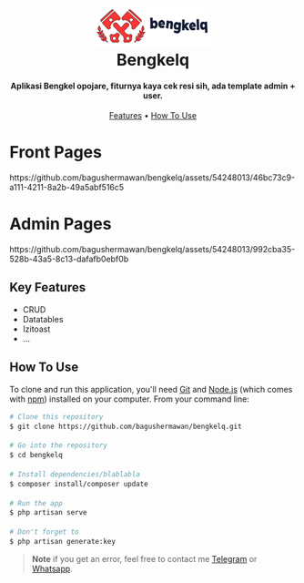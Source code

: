 
<h1 align="center">
  <br>
  <a href="#"><img src="https://github.com/bagushermawan/bengkelq/blob/master/public/assets/logo.png" alt="Markdownify" width="200"></a>
  <br>
  Bengkelq
  <br>
</h1>

<h4 align="center">Aplikasi Bengkel opojare, fiturnya kaya cek resi sih, ada template admin + user.</h4>

<p align="center">
  <a href="#key-features">Features</a> •
  <a href="#how-to-use">How To Use</a>
</p>

<h1>Front Pages</h1>
https://github.com/bagushermawan/bengkelq/assets/54248013/46bc73c9-a111-4211-8a2b-49a5abf516c5

<h1>Admin Pages</h1>
https://github.com/bagushermawan/bengkelq/assets/54248013/992cba35-528b-43a5-8c13-dafafb0ebf0b






## Key Features

* CRUD
* Datatables
* Izitoast
* ...


## How To Use

To clone and run this application, you'll need [Git](https://git-scm.com) and [Node.js](https://nodejs.org/en/download/) (which comes with [npm](http://npmjs.com)) installed on your computer. From your command line:

```bash
# Clone this repository
$ git clone https://github.com/bagushermawan/bengkelq.git

# Go into the repository
$ cd bengkelq

# Install dependencies/blablabla
$ composer install/composer update

# Run the app
$ php artisan serve

# Don't forget to
$ php artisan generate:key
```

> **Note**
> if you get an error, feel free to contact me [Telegram](https://t.me/bagusherma) or [Whatsapp](http://wa.me/6281547223631).

